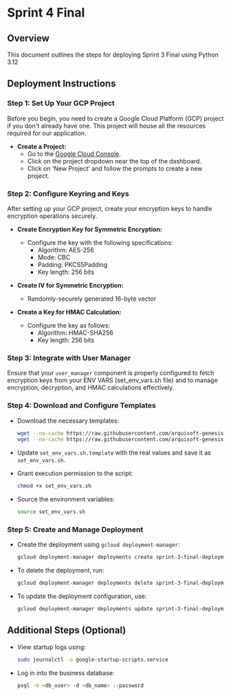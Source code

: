 # Sprint 4 Final

## Overview
This document outlines the steps for deploying Sprint 3 Final using Python 3.12

## Deployment Instructions

### Step 1: Set Up Your GCP Project
Before you begin, you need to create a Google Cloud Platform (GCP) project if you don't already have one. This project will house all the resources required for our application.

- **Create a Project:**
  - Go to the [Google Cloud Console](https://console.cloud.google.com/).
  - Click on the project dropdown near the top of the dashboard.
  - Click on ‘New Project’ and follow the prompts to create a new project.

### Step 2: Configure Keyring and Keys
After setting up your GCP project, create your encryption keys to handle encryption operations securely.

- **Create Encryption Key for Symmetric Encryption:**
  - Configure the key with the following specifications:
    - Algorithm: AES-256
    - Mode: CBC
    - Padding: PKCS5Padding
    - Key length: 256 bits

- **Create IV for Symmetric Encryption:**
  - Randomly-securely generated 16-byte vector

- **Create a Key for HMAC Calculation:**
  - Configure the key as follows:
    - Algorithm: HMAC-SHA256
    - Key length: 256 bits

### Step 3: Integrate with User Manager
Ensure that your `user_manager` component is properly configured to fetch encryption keys from your ENV VARS (set_env_vars.sh file) and to manage encryption, decryption, and HMAC calculations effectively.


### Step 4: Download and Configure Templates
- Download the necessary templates:
    ```bash
    wget --no-cache https://raw.githubusercontent.com/arquisoft-genesis-202401/sprint-3-final/main/set_env_vars.sh.template
    wget --no-cache https://raw.githubusercontent.com/arquisoft-genesis-202401/sprint-3-final/main/deployment.yaml.template
    ```

- Update `set_env_vars.sh.template` with the real values and save it as `set_env_vars.sh`.

- Grant execution permission to the script:
    ```bash
    chmod +x set_env_vars.sh
    ```

- Source the environment variables:
    ```bash
    source set_env_vars.sh
    ```

### Step 5: Create and Manage Deployment
- Create the deployment using `gcloud deployment-manager`:
    ```bash
    gcloud deployment-manager deployments create sprint-3-final-deployment --config deployment.yaml
    ```

- To delete the deployment, run:
    ```bash
    gcloud deployment-manager deployments delete sprint-3-final-deployment
    ```

- To update the deployment configuration, use:
    ```bash
    gcloud deployment-manager deployments update sprint-3-final-deployment --config deployment.yaml
    ```

## Additional Steps (Optional)
- View startup logs using:
    ```bash
    sudo journalctl -u google-startup-scripts.service
    ```
- Log in into the business database:
    ```bash
    psql -U <db_user> -d <db_name> --password
    ```
